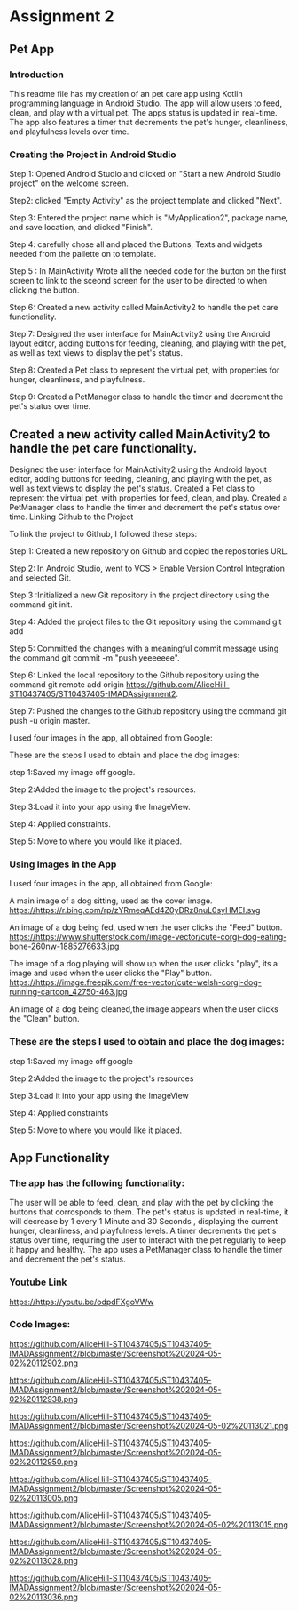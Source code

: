 # Assignment 2
## Pet App


### Introduction

This readme file has my creation of an  pet care app using Kotlin programming language in Android Studio. 
The app will allow users to feed, clean, and play with a virtual pet. The apps status is updated in real-time.
The app also features a timer that decrements the pet's hunger, cleanliness, and playfulness levels over time.

### Creating the Project in Android Studio



Step 1: Opened Android Studio and clicked on "Start a new Android Studio project" on the welcome screen.

Step2: clicked "Empty Activity" as the project template and clicked "Next".

Step 3: Entered the project name which is "MyApplication2", package name, and save location, and clicked "Finish".

Step 4:  carefully chose all and placed the Buttons, Texts and widgets needed from the pallette on to template.

Step 5 : In MainActivity Wrote all the needed code for the button on the first screen to link to the sceond screen for the user to be directed to when clicking the button.

Step 6: Created a new activity called MainActivity2 to handle the pet care functionality.

Step 7: Designed the user interface for MainActivity2 using the Android layout editor, adding buttons for feeding, cleaning, and playing with the pet, as well as text views to display the pet's status.

Step 8: Created a Pet class to represent the virtual pet, with properties for hunger, cleanliness, and playfulness.

Step 9: Created a PetManager class to handle the timer and decrement the pet's status over time. 





## Created a new activity called MainActivity2 to handle the pet care functionality.

Designed the user interface for MainActivity2 using the Android layout editor, adding buttons for feeding, cleaning, and playing with the pet, as well as text views to display the pet's status.
Created a Pet class to represent the virtual pet, with properties for feed, clean, and play.
Created a PetManager class to handle the timer and decrement the pet's status over time.
Linking Github to the Project

To link the project to Github, I followed these steps:

Step 1: Created a new repository on Github and copied the repositories URL.

Step 2: In Android Studio, went to VCS > Enable Version Control Integration and selected Git.


Step 3 :Initialized a new Git repository in the project directory using the command git init.

Step 4: Added the project files to the Git repository using the command git add

Step 5: Committed the changes with a meaningful commit message using the command git commit -m "push yeeeeeee".


Step 6: Linked the local repository to the Github repository using the command git remote add origin <https://github.com/AliceHill-ST10437405/ST10437405-IMADAssignment2>.

Step 7: Pushed the changes to the Github repository using the command git push -u origin master.


I used four images in the app, all obtained from Google:

These are the steps I used to obtain and place the dog images:

step 1:Saved my image off google.

Step 2:Added the image to the project's resources.

Step 3:Load it into your app using the ImageView.

Step 4: Applied constraints.

Step 5: Move to where you would like it placed.

### Using Images in the App

I used four images in the app, all obtained from Google:

A main image of a dog sitting, used as the cover image.
<https://https://r.bing.com/rp/zYRmeqAEd4Z0yDRz8nuL0syHMEI.svg>


An image of a dog being fed, used when the user clicks the "Feed" button.
<https://https://www.shutterstock.com/image-vector/cute-corgi-dog-eating-bone-260nw-1885276633.jpg>


The image of a dog playing will show up when the user clicks "play", its a image and used when the user clicks the "Play" button.
<https://https://image.freepik.com/free-vector/cute-welsh-corgi-dog-running-cartoon_42750-463.jpg>


An image of a dog being cleaned,the image appears when the user clicks the 
"Clean" button.


### These are the steps I used to obtain and place the dog images:
step 1:Saved my image off google

Step 2:Added the image to the project's resources

Step 3:Load it into your app using the ImageView

Step 4: Applied constraints

Step 5: Move to where you would like it placed.

## App Functionality

### The app has the following functionality:

The user will be able to feed, clean, and play with the pet by clicking the buttons that corrosponds to them.
The pet's status is updated in real-time, it will decrease by 1 every 1 Minute and 30 Seconds , displaying the current hunger, cleanliness, and playfulness levels.
A timer decrements the pet's status over time, requiring the user to interact with the pet regularly to keep it happy and healthy.
The app uses a PetManager class to handle the timer and decrement the pet's status.


### Youtube Link

<https://https://youtu.be/odpdFXgoVWw>

### Code Images:
https://github.com/AliceHill-ST10437405/ST10437405-IMADAssignment2/blob/master/Screenshot%202024-05-02%20112902.png

https://github.com/AliceHill-ST10437405/ST10437405-IMADAssignment2/blob/master/Screenshot%202024-05-02%20112938.png

https://github.com/AliceHill-ST10437405/ST10437405-IMADAssignment2/blob/master/Screenshot%202024-05-02%20113021.png

https://github.com/AliceHill-ST10437405/ST10437405-IMADAssignment2/blob/master/Screenshot%202024-05-02%20112950.png

https://github.com/AliceHill-ST10437405/ST10437405-IMADAssignment2/blob/master/Screenshot%202024-05-02%20113005.png

https://github.com/AliceHill-ST10437405/ST10437405-IMADAssignment2/blob/master/Screenshot%202024-05-02%20113015.png

https://github.com/AliceHill-ST10437405/ST10437405-IMADAssignment2/blob/master/Screenshot%202024-05-02%20113028.png

https://github.com/AliceHill-ST10437405/ST10437405-IMADAssignment2/blob/master/Screenshot%202024-05-02%20113036.png

